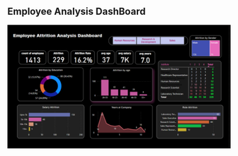 ## Employee Analysis DashBoard

![ss](https://github.com/jgchoure19/Employee-Attrition-DashBoard/blob/main/Emp_Attrition.png)
